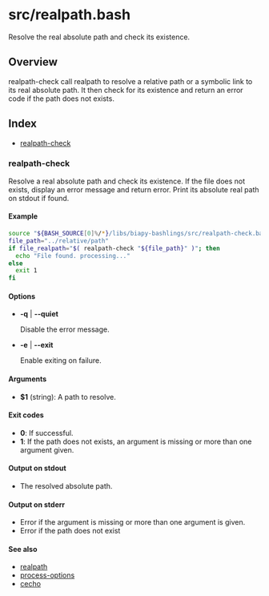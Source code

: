 # src/realpath.bash

Resolve the real absolute path and check its existence.

## Overview

realpath-check call realpath to resolve a relative path or a symbolic
link to its real absolute path. It then check for its existence and
return an error code if the path does not exists.

## Index

* [realpath-check](#realpath-check)

### realpath-check

Resolve a real absolute path and check its existence.
If the file does not exists, display an error message and return error.
Print its absolute real path on stdout if found.

#### Example

```bash
source "${BASH_SOURCE[0]%/*}/libs/biapy-bashlings/src/realpath-check.bash"
file_path="../relative/path"
if file_realpath="$( realpath-check "${file_path}" )"; then
  echo "File found. processing..."
else
  exit 1
fi
```

#### Options

* **-q** | **--quiet**

  Disable the error message.

* **-e** | **--exit**

  Enable exiting on failure.

#### Arguments

* **$1** (string): A path to resolve.

#### Exit codes

* **0**: If successful.
* **1**: If the path does not exists, an argument is missing or more
  than one argument given.

#### Output on stdout

* The resolved absolute path.

#### Output on stderr

* Error if the argument is missing or more than one argument is given.
* Error if the path does not exist

#### See also

* [realpath](./realpath.md#realpath)
* [process-options](./process-options.md#process-options)
* [cecho](./cecho.md#cecho)

